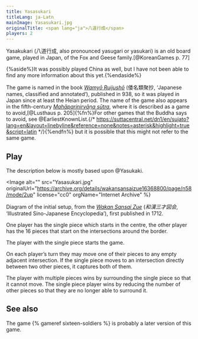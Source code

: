 ```yaml
---
title: Yasasukari
titleLang: ja-Latn
mainImage: Yasasukari.jpg
originalTitle: <span lang="ja">八道行成</span>
players: 2
---
```


<p class="lead">
<span lang="ja-Latn" class="noun">Yasakukari</span> (<span lang="ja">八道行成</span>, also pronounced <span lang="ja-Latn">yasugari</span> or <span lang="ja-Latn">yasukari</span>) is an old board game, played in Japan, of the Fox and Geese family.[@KoreanGames p. 77]
</p>

{%aside%}It was possibly played China as well, but I have not been able to find any more information about this yet.{%endaside%}

The game is named in the book <cite>[Wamyō Ruijushō](https://en.wikipedia.org/wiki/Wamy%C5%8D_Ruijush%C5%8D)</cite> (<span lang="ja">倭名類聚抄</span>, ‘Japanese names, classified and annotated’), published in 938, so it was played in Japan since at least the <span lang="ja-Latn" class="noun">Heian</span> period. The name of the game also appears in the fifth-century [<cite>Mahāparinirvāṇa sūtra</cite>](https://en.wikipedia.org/wiki/Mah%C4%81y%C4%81na_Mah%C4%81parinirv%C4%81%E1%B9%87a_S%C5%ABtra), where it is described as a game to avoid,[@Lusthaus p. 205]{%fn%}For other games that the Buddha says to avoid, see @EarliestKnownList.{/* https://suttacentral.net/dn1/en/sujato?lang=en&layout=linebyline&reference=none&notes=asterisk&highlight=true&script=latin */}{%endfn%} but it is possible that this might not refer to the same game.

## Play

The description below is mostly based upon @Yasukaki.

<Image
    alt=""
    src="Yasasukari.jpg"
    originalUrl="https://archive.org/details/wakansansaizue16368800/page/n58/mode/2up"
    license="cc0"
    orgName="Internet Archive" %}

Diagram of the initial setup, from the [<cite lang="ja-Latn">Wakan Sansai
Zue</cite>](https://en.wikipedia.org/wiki/Wakan_Sansai_Zue) (<cite lang="ja">和漢三才図会</cite>,
 ‘Illustrated Sino-Japanese Encyclopedia’), first published in 1712.

</Image>

One player has the single piece which starts in the centre, the other player has
the 16 pieces that start on the intersections around the border.

The player with the single piece starts the game.

On each player’s turn they may move one of their pieces to any empty adjacent
intersection. If the single piece moves to an intersection directly between two
other pieces, it captures both of them.

The player with multiple pieces wins by surrounding the single piece so that it
cannot move. The single piece player wins by reducing the number of other pieces
so that they are no longer able to surround it.

## See also

The game {% gameref sixteen-soldiers %} is probably a later version of this
game.
